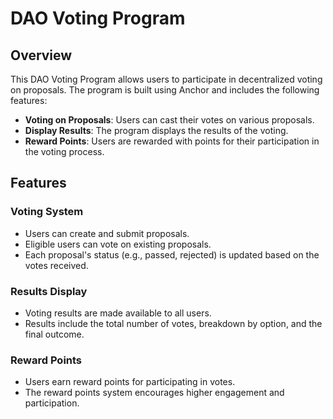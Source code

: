 # DAO Voting Program

## Overview

This DAO Voting Program allows users to participate in decentralized voting on proposals. The program is built using Anchor and includes the following features:

- **Voting on Proposals**: Users can cast their votes on various proposals.
- **Display Results**: The program displays the results of the voting.
- **Reward Points**: Users are rewarded with points for their participation in the voting process.

## Features

### Voting System

- Users can create and submit proposals.
- Eligible users can vote on existing proposals.
- Each proposal's status (e.g., passed, rejected) is updated based on the votes received.

### Results Display

- Voting results are made available to all users.
- Results include the total number of votes, breakdown by option, and the final outcome.

### Reward Points

- Users earn reward points for participating in votes.
- The reward points system encourages higher engagement and participation.
